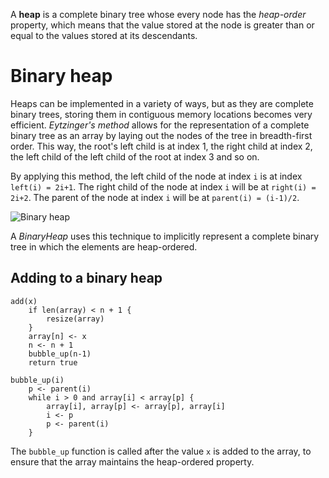 A **heap** is a complete binary tree whose every node has the *heap-order* property, which means that the value stored at the node is greater than or equal to the values stored at its descendants.

# Binary heap

Heaps can be implemented in a variety of ways, but as they are complete binary trees, storing them in contiguous memory locations becomes very efficient. *Eytzinger's method* allows for the representation of a complete binary tree as an array by laying out the nodes of the tree in breadth-first order. This way, the root's left child is at index 1, the right child at index 2, the left child of the left child of the root at index 3 and so on.

By applying this method, the left child of the node at index `i` is at index `left(i) = 2i+1`. The right child of the node at index `i` will be at `right(i) = 2i+2`. The parent of the node at index `i` will be at `parent(i) = (i-1)/2`.

![Binary heap](https://opendatastructures.org/ods-python/img3864.png)

A *BinaryHeap* uses this technique to implicitly represent a complete binary tree in which the elements are heap-ordered.

## Adding to a binary heap

```
add(x)
    if len(array) < n + 1 {
        resize(array)
    }
    array[n] <- x
    n <- n + 1
    bubble_up(n-1)
    return true
    
bubble_up(i)
    p <- parent(i)
    while i > 0 and array[i] < array[p] {
        array[i], array[p] <- array[p], array[i]
        i <- p
        p <- parent(i)
    }
```

The `bubble_up` function is called after the value `x` is added to the array, to ensure that the array maintains the heap-ordered property. 
